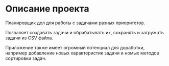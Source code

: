 # Описание проекта

Планировщик дел для работы с задачами разных приоритетов.

Позваляет создавать задачи и обрабатывать их, сохранять и загружать задачи из CSV файла.

Приложение также имеет огромный потенциал для доработки, например добавление новых характеристик задачи и номых методов сортировки задач.